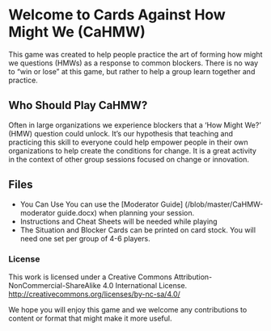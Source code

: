 # Welcome to Cards Against How Might We (CaHMW)

This game was created to help people practice the art of forming how might we questions (HMWs) as a response to common blockers. There is no way to “win or lose” at this game, but rather to help a group learn together and practice.

## Who Should Play CaHMW? 
Often in large organizations we experience blockers that a ‘How Might We?’ (HMW) question could unlock. It’s our hypothesis that teaching and practicing this skill to everyone could help empower people in their own organizations to help create the conditions for change. It is a great activity in the context of other group sessions focused on change or innovation.

## Files 
* You Can Use You can use the [Moderator Guide] (/blob/master/CaHMW-moderator guide.docx) when planning your session. 
* Instructions and Cheat Sheets will be needed while playing 
* The Situation and Blocker Cards can be printed on card stock. You will need one set per group of 4-6 players.

### License 
This work is licensed under a Creative Commons Attribution-NonCommercial-ShareAlike 4.0 International License. http://creativecommons.org/licenses/by-nc-sa/4.0/

We hope you will enjoy this game and we welcome any contributions to content or format that might make it more useful.

